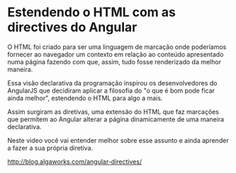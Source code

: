 # Estendendo o HTML com as directives do Angular

O HTML foi criado para ser uma linguagem de marcação onde poderíamos fornecer ao navegador um contexto em relação ao conteúdo apresentado numa página fazendo com que, assim, tudo fosse renderizado da melhor maneira.

Essa visão declarativa da programação inspirou os desenvolvedores do AngularJS que decidiram aplicar a filosofia do "o que é bom pode ficar ainda melhor", estendendo o HTML para algo a mais.

Assim surgiram as diretivas, uma extensão do HTML que faz marcações que permitem ao Angular alterar a página dinamicamente de uma maneira declarativa.

Neste video você vai entender melhor sobre esse assunto e ainda aprender a fazer a sua própria diretiva.

http://blog.algaworks.com/angular-directives/